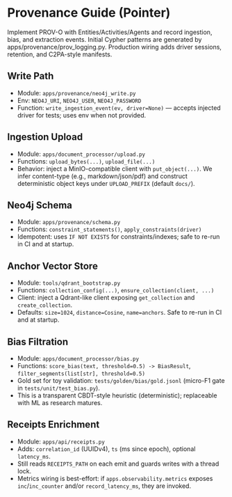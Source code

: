 # Provenance Guide (Pointer)

Implement PROV-O with Entities/Activities/Agents and record ingestion, bias, and extraction events.
Initial Cypher patterns are generated by apps/provenance/prov_logging.py.
Production wiring adds driver sessions, retention, and C2PA-style manifests.

## Write Path
- Module: `apps/provenance/neo4j_write.py`
- Env: `NEO4J_URI`, `NEO4J_USER`, `NEO4J_PASSWORD`
- Function: `write_ingestion_event(ev, driver=None)` — accepts injected driver for tests; uses env when not provided.

## Ingestion Upload
- Module: `apps/document_processor/upload.py`
- Functions: `upload_bytes(...)`, `upload_file(...)`
- Behavior: inject a MinIO-compatible client with `put_object(...)`. We infer content-type (e.g., markdown/json/pdf) and construct deterministic object keys under `UPLOAD_PREFIX` (default `docs/`).

## Neo4j Schema
- Module: `apps/provenance/schema.py`
- Functions: `constraint_statements()`, `apply_constraints(driver)`
- Idempotent: uses `IF NOT EXISTS` for constraints/indexes; safe to re-run in CI and at startup.

## Anchor Vector Store
- Module: `tools/qdrant_bootstrap.py`
- Functions: `collection_config(...)`, `ensure_collection(client, ...)`
- Client: inject a Qdrant-like client exposing `get_collection` and `create_collection`.
- Defaults: `size=1024`, `distance=Cosine`, `name=anchors`. Safe to re-run in CI and at startup.

## Bias Filtration
- Module: `apps/document_processor/bias.py`
- Functions: `score_bias(text, threshold=0.5) -> BiasResult`, `filter_segments(list[str], threshold=0.5)`
- Gold set for toy validation: `tests/golden/bias/gold.jsonl` (micro-F1 gate in `tests/unit/test_bias.py`).
- This is a transparent CBDT-style heuristic (deterministic); replaceable with ML as research matures.

## Receipts Enrichment
- Module: `apps/api/receipts.py`
- Adds: `correlation_id` (UUIDv4), `ts` (ms since epoch), optional `latency_ms`.
- Still reads `RECEIPTS_PATH` on each emit and guards writes with a thread lock.
- Metrics wiring is best-effort: if `apps.observability.metrics` exposes `inc`/`inc_counter` and/or `record_latency_ms`, they are invoked.
